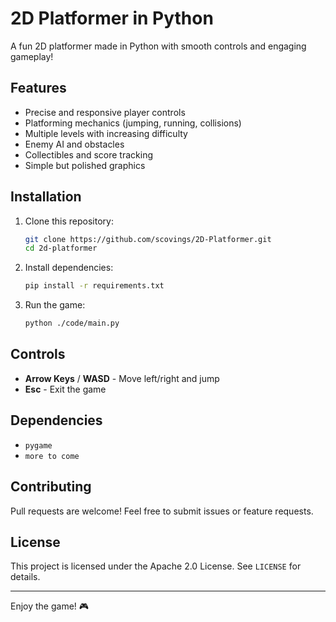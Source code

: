 # 2D Platformer in Python

A fun 2D platformer made in Python with smooth controls and engaging gameplay!

## Features
- Precise and responsive player controls
- Platforming mechanics (jumping, running, collisions)
- Multiple levels with increasing difficulty
- Enemy AI and obstacles
- Collectibles and score tracking
- Simple but polished graphics

## Installation
1. Clone this repository:
   ```sh
   git clone https://github.com/scovings/2D-Platformer.git
   cd 2d-platformer
   ```
2. Install dependencies:
   ```sh
   pip install -r requirements.txt
   ```
3. Run the game:
   ```sh
   python ./code/main.py
   ```

## Controls
- **Arrow Keys** / **WASD** - Move left/right and jump
- **Esc** - Exit the game

## Dependencies
- `pygame`
- `more to come`

## Contributing
Pull requests are welcome! Feel free to submit issues or feature requests.

## License
This project is licensed under the Apache 2.0 License. See `LICENSE` for details.

---

Enjoy the game! 🎮